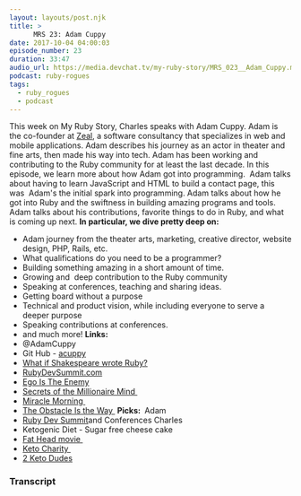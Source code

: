 ```yaml
---
layout: layouts/post.njk
title: >
      MRS 23: Adam Cuppy
date: 2017-10-04 04:00:03
episode_number: 23
duration: 33:47
audio_url: https://media.devchat.tv/my-ruby-story/MRS_023__Adam_Cuppy.mp3
podcast: ruby-rogues
tags: 
  - ruby_rogues
  - podcast
---
```


This week on My Ruby Story, Charles speaks with Adam Cuppy. Adam is the co-founder at [Zeal](https://codingzeal.com), a software consultancy that specializes in web and mobile applications. Adam describes his journey as an actor in theater and fine arts, then made his way into tech. Adam has been working and contributing to the Ruby community for at least the last decade. In this episode, we learn more about how Adam got into programming.&nbsp; Adam talks about having to learn JavaScript and HTML to build a contact page, this was &nbsp;Adam's the initial spark into programming. Adam talks about how he got into Ruby and the swiftness in building amazing programs and tools.&nbsp; Adam talks about his contributions, favorite things to do in Ruby, and what is coming up next. **In particular, we dive pretty deep on:**

- Adam journey from the theater arts, marketing, creative director, website design, PHP, Rails, etc.
- What qualifications do you need to be a programmer?
- Building something amazing in a short amount of time.
- Growing and&nbsp; deep contribution to the Ruby community
- Speaking at conferences, teaching and sharing ideas.
- Getting board without a purpose
- Technical and product vision, while including everyone to serve a deeper purpose
- Speaking contributions at conferences.
- and much more!
**Links:**
- @AdamCuppy
- Git Hub - [acuppy](https://github.com/acuppy)
- [What if Shakespeare wrote Ruby?](https://www.youtube.com/watch?v=aeSTsMEKxkY)
- [RubyDevSummit.com](http://RubyDevSummit.com)
- [Ego Is The Enemy](https://www.amazon.com/dp/B015NTIXWE/ref=dp-kindle-redirect?_encoding=UTF8&btkr=1)
- [Secrets of the Millionaire Mind&nbsp;](https://www.amazon.com/Secrets-Millionaire-Mind-Mastering-Wealth-ebook/dp/B000FCJZ3G/ref=sr_1_1?s=digital-text&ie=UTF8&qid=1507079619&sr=1-1&keywords=Secrets+of+the+Millionaire+Mind%C2%A0)
- [Miracle Morning&nbsp;](https://www.amazon.com/Miracle-Morning-Not-So-Obvious-Guaranteed-Transform-ebook/dp/B00AKKS278/ref=sr_1_1?s=digital-text&ie=UTF8&qid=1507079594&sr=1-1&keywords=Miracle+Morning%C2%A0)
- [The Obstacle Is the Way&nbsp;](https://www.amazon.com/dp/B00G3L1B8K/ref=dp-kindle-redirect?_encoding=UTF8&btkr=1)
**Picks:&nbsp;** Adam
- [Ruby Dev Summit](http://RubyDevSummit.com)and Conferences
Charles
- Ketogenic Diet - Sugar free cheese cake
- [Fat Head movie&nbsp;](https://www.google.com/url?sa=t&rct=j&q=&esrc=s&source=web&cd=1&cad=rja&uact=8&ved=0ahUKEwjn4c3L4NXWAhWs44MKHa90CasQFggoMAA&url=http://www.fathead-movie.com/&usg=AOvVaw2uWUYPo7rsIDia9FxFoygM)
- [Keto Charity&nbsp;](https://www.amazon.com/dp/B00MEX9B4C/ref=dp-kindle-redirect?_encoding=UTF8&btkr=1)
- [2 Keto Dudes](http://2ketodudes.com)


### Transcript



